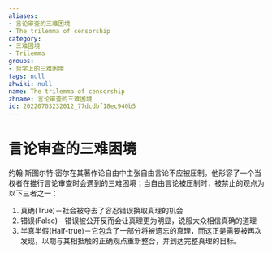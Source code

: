 ```yaml
---
aliases:
- 言论审查的三难困境
- The trilemma of censorship
category:
- 三难困境
- Trilemma
groups:
- 哲学上的三难困境
tags: null
zhwiki: null
name: The trilemma of censorship
zhname: 言论审查的三难困境
id: 20220703232012_77dcdbf18ec940b5
---
```


# 言论审查的三难困境

约翰·斯图尔特·密尔在其著作论自由中主张自由言论不应被压制。他形容了一个当权者在推行言论审查时会遇到的三难困境；当自由言论被压制时，被禁止的观点为以下三者之一：

1. 真确(True)－社会被夺去了容忍错误换取真理的机会
2. 错误(False)－错误被公开反而会让真理更为明显，说服大众相信真确的道理
3. 半真半假(Half-true)－它包含了一部分将被遗忘的真理，而这正是需要被再次发现，以期与其相抵触的正确观点重新整合，并到达完整真理的目标。
